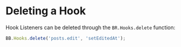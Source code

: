 # Deleting a Hook

Hook Listeners can be deleted through the `BR.Hooks.delete` function:

```typescript
BB.Hooks.delete('posts.edit', 'setEditedAt');
```




